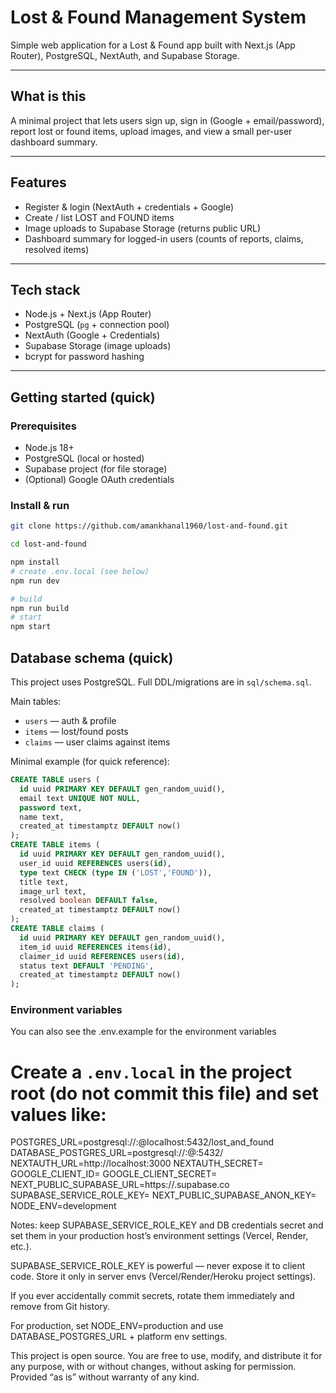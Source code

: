 # Lost & Found Management System

Simple web application for a Lost & Found app built with Next.js (App Router), PostgreSQL, NextAuth, and Supabase Storage.

---

## What is this

A minimal project that lets users sign up, sign in (Google + email/password), report lost or found items, upload images, and view a small per-user dashboard summary.

---

## Features

- Register & login (NextAuth + credentials + Google)
- Create / list LOST and FOUND items
- Image uploads to Supabase Storage (returns public URL)
- Dashboard summary for logged-in users (counts of reports, claims, resolved items)

---

## Tech stack

- Node.js + Next.js (App Router)
- PostgreSQL (`pg` + connection pool)
- NextAuth (Google + Credentials)
- Supabase Storage (image uploads)
- bcrypt for password hashing

---

## Getting started (quick)

### Prerequisites

- Node.js 18+
- PostgreSQL (local or hosted)
- Supabase project (for file storage)
- (Optional) Google OAuth credentials

### Install & run

```bash
git clone https://github.com/amankhanal1960/lost-and-found.git

cd lost-and-found

npm install
# create .env.local (see below)
npm run dev

# build
npm run build
# start
npm start
```

## Database schema (quick)

This project uses PostgreSQL. Full DDL/migrations are in `sql/schema.sql`.

Main tables:

- `users` — auth & profile
- `items` — lost/found posts
- `claims` — user claims against items

Minimal example (for quick reference):

```sql
CREATE TABLE users (
  id uuid PRIMARY KEY DEFAULT gen_random_uuid(),
  email text UNIQUE NOT NULL,
  password text,
  name text,
  created_at timestamptz DEFAULT now()
);
CREATE TABLE items (
  id uuid PRIMARY KEY DEFAULT gen_random_uuid(),
  user_id uuid REFERENCES users(id),
  type text CHECK (type IN ('LOST','FOUND')),
  title text,
  image_url text,
  resolved boolean DEFAULT false,
  created_at timestamptz DEFAULT now()
);
CREATE TABLE claims (
  id uuid PRIMARY KEY DEFAULT gen_random_uuid(),
  item_id uuid REFERENCES items(id),
  claimer_id uuid REFERENCES users(id),
  status text DEFAULT 'PENDING',
  created_at timestamptz DEFAULT now()
);

```

### Environment variables

You can also see the .env.example for the environment variables

# Create a `.env.local` in the project root (do not commit this file) and set values like:

POSTGRES_URL=postgresql://<dbuser>:<dbpass>@localhost:5432/lost_and_found
DATABASE_POSTGRES_URL=postgresql://<produser>:<prodpass>@<host>:5432/<dbname>
NEXTAUTH_URL=http://localhost:3000
NEXTAUTH_SECRET=<a-strong-secret>
GOOGLE_CLIENT_ID=<optional>
GOOGLE_CLIENT_SECRET=<optional>
NEXT_PUBLIC_SUPABASE_URL=https://<your-supabase>.supabase.co
SUPABASE_SERVICE_ROLE_KEY=<server-only-key>
NEXT_PUBLIC_SUPABASE_ANON_KEY=<optional>
NODE_ENV=development

Notes: keep SUPABASE_SERVICE_ROLE_KEY and DB credentials secret and set them in your production host’s environment settings (Vercel, Render, etc.).

SUPABASE_SERVICE_ROLE_KEY is powerful — never expose it to client code. Store it only in server envs (Vercel/Render/Heroku project settings).

If you ever accidentally commit secrets, rotate them immediately and remove from Git history.

For production, set NODE_ENV=production and use DATABASE_POSTGRES_URL + platform env settings.

This project is open source. You are free to use, modify, and distribute it for any purpose, with or without changes, without asking for permission.
Provided “as is” without warranty of any kind.
